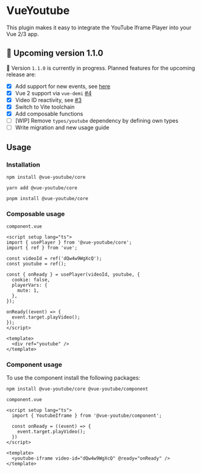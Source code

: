 # VueYoutube

This plugin makes it easy to integrate the YouTube Iframe Player into your Vue 2/3 app.

## 🧪 Upcoming version 1.1.0

🎉 Version `1.1.0` is currently in progress. Planned features for the upcoming release are:

- [x] Add support for new events, see [here](https://developers.google.com/youtube/iframe_api_reference#Events)
- [x] Vue 2 support via `vue-demi` [#4](https://github.com/Techassi/vue-youtube-iframe/issues/4)
- [x] Video ID reactivity, see [#3](https://github.com/Techassi/vue-youtube-iframe/issues/3)
- [x] Switch to Vite toolchain
- [x] Add composable functions
- [ ] [WIP] Remove `types/youtube` dependency by defining own types
- [ ] Write migration and new usage guide

## Usage

### Installation

```shell
npm install @vue-youtube/core
```

```shell
yarn add @vue-youtube/core
```

```shell
pnpm install @vue-youtube/core
```

### Composable usage

`component.vue`

```vue
<script setup lang="ts">
import { usePlayer } from '@vue-youtube/core';
import { ref } from 'vue';

const videoId = ref('dQw4w9WgXcQ');
const youtube = ref();

const { onReady } = usePlayer(videoId, youtube, {
  cookie: false,
  playerVars: {
    mute: 1,
  },
});

onReady((event) => {
  event.target.playVideo();
});
</script>

<template>
  <div ref="youtube" />
</template>
```

### Component usage

To use the component install the following packages:

```
npm install @vue-youtube/core @vue-youtube/component
```

`component.vue`

```vue
<script setup lang="ts">
  import { YoutubeIframe } from '@vue-youtube/component';

  const onReady = ((event) => {
    event.target.playVideo();
  })
</script>

<template>
  <youtube-iframe video-id="dQw4w9WgXcQ" @ready="onReady" />
</template>
```